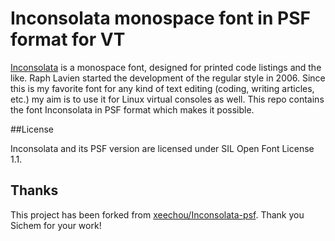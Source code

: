 # Inconsolata monospace font in PSF format for VT

[Inconsolata](http://www.levien.com/type/myfonts/inconsolata.html) is a monospace font, designed for printed code listings and the like. Raph Lavien started the development of the regular style in 2006. Since this is my favorite font for any kind of text editing (coding, writing articles, etc.) my aim is to use it for Linux virtual consoles as well. This repo contains the font Inconsolata in PSF format which makes it possible.

##License

Inconsolata and its PSF version are licensed under SIL Open Font License 1.1.

## Thanks

This project has been forked from [xeechou/Inconsolata-psf](https://github.com/xeechou/Inconsolata-psf). Thank you Sichem for your work!
  

